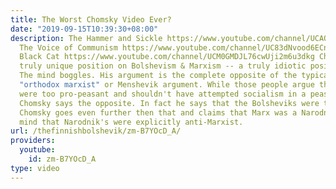 ```yaml
---
title: The Worst Chomsky Video Ever?
date: "2019-09-15T10:39:30+08:00"
description: The Hammer and Sickle https://www.youtube.com/channel/UCAOU2ZMxUTJYzOganZqgJkQ
  The Voice of Communism https://www.youtube.com/channel/UC83dNvood6ECne0DwqzBf6Q
  Black Cat https://www.youtube.com/channel/UCM0GMDJL76cwUji2m6u3dkg Chomsky has a
  truly unique position on Bolshevism & Marxism -- a truly idiotic position that is!
  The mind boggles. His argument is the complete opposite of the typical dogmatist
  "orthodox marxist" or Menshevik argument. While those people argue that the Bolsheviks
  were too pro-peasant and shouldn't have attempted socialism in a peasant country
  Chomsky says the opposite. In fact he says that the Bolsheviks were totally anti-peasant!
  Chomsky goes even further then that and claims that Marx was a Narodnik. Keep in
  mind that Narodnik's were explicitly anti-Marxist.
url: /thefinnishbolshevik/zm-B7YOcD_A/
providers:
  youtube:
    id: zm-B7YOcD_A
type: video
---
```

